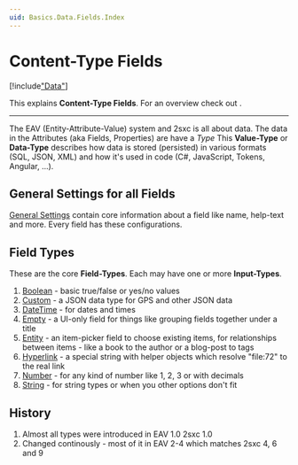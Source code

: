 ```yaml
---
uid: Basics.Data.Fields.Index
---
```

# Content-Type Fields

[!include["Data"](~/pages/basics/data/_shared-content-types.md)]

This explains **Content-Type Fields**. For an overview check out [](xref:Basics.Data.Index).

---


The EAV (Entity-Attribute-Value) system and 2sxc is all about data. The data in the Attributes (aka Fields, Properties) are have a _Type_ This **Value-Type** or **Data-Type** describes how data is stored (persisted) in various formats (SQL, JSON, XML) and how it's used in code (C#, JavaScript, Tokens, Angular, ...). 

## General Settings for all Fields

[General Settings](xref:Basics.Data.Fields.GeneralSettings) contain core information about a field like name, help-text and more. Every field has these configurations. 

## Field Types

These are the core **Field-Types**. Each may have one or more **Input-Types**.

1. [Boolean](xref:Basics.Data.Fields.Boolean) - basic true/false or yes/no values
1. [Custom](xref:Basics.Data.Fields.Custom) - a JSON data type for GPS and other JSON data
1. [DateTime](xref:Basics.Data.Fields.DateTime) - for dates and times
1. [Empty](xref:Basics.Data.Fields.Empty) - a UI-only field for things like grouping fields together under a title
1. [Entity](xref:Basics.Data.Fields.Entity) - an item-picker field to choose existing items, for relationships between items - like a book to the author or a blog-post to tags
1. [Hyperlink](xref:Basics.Data.Fields.Hyperlink) - a special string with helper objects which resolve "file:72" to the real link
1. [Number](xref:Basics.Data.Fields.Number) - for any kind of number like 1, 2, 3 or with decimals
1. [String](xref:Basics.Data.Fields.String) - for string types or when you other options don't fit




## History

1. Almost all types were introduced in EAV 1.0 2sxc 1.0
2. Changed continously - most of it in EAV 2-4 which matches 2sxc 4, 6 and 9